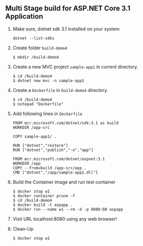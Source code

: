 ## Multi Stage build for ASP.NET Core 3.1 Application

1. Make sure, dotnet sdk 3.1 installed on your system

    `dotnet --list-sdks`

2.  Create folder `build-demo4`
    
    `$ mkdir /build-demo4`

3.  Create a new MVC project `sample-app1` in current directory.

    ```
    $ cd /build-demo4
    $ dotnet new mvc -n sample-app1
    ```

4.  Create a `Dockerfile` in `build-demo4` directory.

    ```
    $ cd /build-demo4
    $ notepad "Dockerfile"
    ```

5.  Add following lines in `Dockerfile`

    ```
    FROM mcr.microsoft.com/dotnet/sdk:3.1 as build
    WORKDIR /app-src

    COPY sample-app1/ .

    RUN ["dotnet","restore"]
    RUN ["dotnet","publish","-o","app"]

    FROM mcr.microsoft.com/dotnet/aspnet:3.1
    WORKDIR /app
    COPY --from=build /app-src/app .
    CMD ["dotnet","/app/sample-app1.dll"]
    ```

6.  Build the Container image and run test container

    ```
    $ docker stop w1
    $ docker container prune -f
    $ cd /build-demo4
    $ docker build -t aspapp .
    $ docker run --name w1 --rm -d -p 8080:80 aspapp
    ```

7.  Visit URL localhost:8080 using any web browser!

8.  Clean-Up

    ```
    $ docker stop w1
    ```